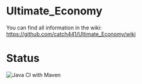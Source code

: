 # Ultimate_Economy

You can find all information in the wiki:
https://github.com/catch441/Ultimate_Economy/wiki

# Status
![Java CI with Maven](https://github.com/catch441/Ultimate_Economy/workflows/Java%20CI%20with%20Maven/badge.svg?branch=dev)

